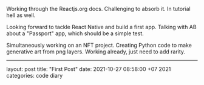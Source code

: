 
Working through the Reactjs.org docs. Challenging to absorb it. In tutorial hell as well.

Looking forward to tackle React Native and build a first app. Talking with AB about a "Passport" app, which should be a simple test. 

Simultaneously working on an NFT project. Creating Python code to make generative art from png layers. Working already, just need to add rarity. 


---

layout: post
title: "First Post"
date: 2021-10-27 08:58:00 +07 2021
categories: code diary
